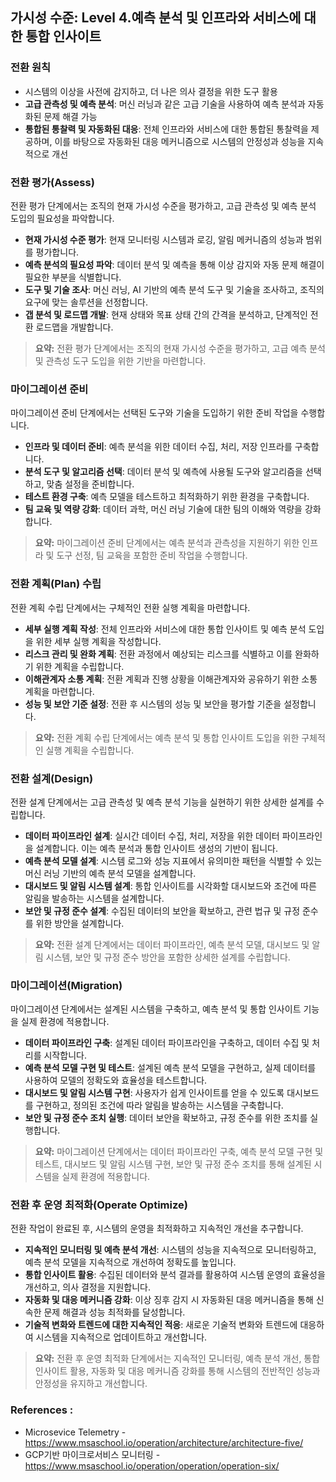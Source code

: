 ## 가시성 수준: Level 4.예측 분석 및 인프라와 서비스에 대한 통합 인사이트

### 전환 원칙
- 시스템의 이상을 사전에 감지하고, 더 나은 의사 결정을 위한 도구 활용 
- **고급 관측성 및 예측 분석**: 머신 러닝과 같은 고급 기술을 사용하여 예측 분석과 자동화된 문제 해결 가능  
- **통합된 통찰력 및 자동화된 대응**: 전체 인프라와 서비스에 대한 통합된 통찰력을 제공하며, 이를 바탕으로 자동화된 대응 메커니즘으로 시스템의 안정성과 성능을 지속적으로 개선

### 전환 평가(Assess)
전환 평가 단계에서는 조직의 현재 가시성 수준을 평가하고, 고급 관측성 및 예측 분석 도입의 필요성을 파악합니다.
- **현재 가시성 수준 평가**: 현재 모니터링 시스템과 로깅, 알림 메커니즘의 성능과 범위를 평가합니다.
- **예측 분석의 필요성 파악**: 데이터 분석 및 예측을 통해 이상 감지와 자동 문제 해결이 필요한 부분을 식별합니다.
- **도구 및 기술 조사**: 머신 러닝, AI 기반의 예측 분석 도구 및 기술을 조사하고, 조직의 요구에 맞는 솔루션을 선정합니다.
- **갭 분석 및 로드맵 개발**: 현재 상태와 목표 상태 간의 간격을 분석하고, 단계적인 전환 로드맵을 개발합니다.

> **요약:** 전환 평가 단계에서는 조직의 현재 가시성 수준을 평가하고, 고급 예측 분석 및 관측성 도구 도입을 위한 기반을 마련합니다.

### 마이그레이션 준비
마이그레이션 준비 단계에서는 선택된 도구와 기술을 도입하기 위한 준비 작업을 수행합니다.
- **인프라 및 데이터 준비**: 예측 분석을 위한 데이터 수집, 처리, 저장 인프라를 구축합니다.
- **분석 도구 및 알고리즘 선택**: 데이터 분석 및 예측에 사용될 도구와 알고리즘을 선택하고, 맞춤 설정을 준비합니다.
- **테스트 환경 구축**: 예측 모델을 테스트하고 최적화하기 위한 환경을 구축합니다.
- **팀 교육 및 역량 강화**: 데이터 과학, 머신 러닝 기술에 대한 팀의 이해와 역량을 강화합니다.

> **요약:** 마이그레이션 준비 단계에서는 예측 분석과 관측성을 지원하기 위한 인프라 및 도구 선정, 팀 교육을 포함한 준비 작업을 수행합니다.

### 전환 계획(Plan) 수립
전환 계획 수립 단계에서는 구체적인 전환 실행 계획을 마련합니다.
- **세부 실행 계획 작성**: 전체 인프라와 서비스에 대한 통합 인사이트 및 예측 분석 도입을 위한 세부 실행 계획을 작성합니다.
- **리스크 관리 및 완화 계획**: 전환 과정에서 예상되는 리스크를 식별하고 이를 완화하기 위한 계획을 수립합니다.
- **이해관계자 소통 계획**: 전환 계획과 진행 상황을 이해관계자와 공유하기 위한 소통 계획을 마련합니다.
- **성능 및 보안 기준 설정**: 전환 후 시스템의 성능 및 보안을 평가할 기준을 설정합니다.

> **요약:** 전환 계획 수립 단계에서는 예측 분석 및 통합 인사이트 도입을 위한 구체적인 실행 계획을 수립합니다.

### 전환 설계(Design)
전환 설계 단계에서는 고급 관측성 및 예측 분석 기능을 실현하기 위한 상세한 설계를 수립합니다.
- **데이터 파이프라인 설계**: 실시간 데이터 수집, 처리, 저장을 위한 데이터 파이프라인을 설계합니다. 이는 예측 분석과 통합 인사이트 생성의 기반이 됩니다.
- **예측 분석 모델 설계**: 시스템 로그와 성능 지표에서 유의미한 패턴을 식별할 수 있는 머신 러닝 기반의 예측 분석 모델을 설계합니다.
- **대시보드 및 알림 시스템 설계**: 통합 인사이트를 시각화할 대시보드와 조건에 따른 알림을 발송하는 시스템을 설계합니다.
- **보안 및 규정 준수 설계**: 수집된 데이터의 보안을 확보하고, 관련 법규 및 규정 준수를 위한 방안을 설계합니다.

> **요약:** 전환 설계 단계에서는 데이터 파이프라인, 예측 분석 모델, 대시보드 및 알림 시스템, 보안 및 규정 준수 방안을 포함한 상세한 설계를 수립합니다.

### 마이그레이션(Migration)
마이그레이션 단계에서는 설계된 시스템을 구축하고, 예측 분석 및 통합 인사이트 기능을 실제 환경에 적용합니다.
- **데이터 파이프라인 구축**: 설계된 데이터 파이프라인을 구축하고, 데이터 수집 및 처리를 시작합니다.
- **예측 분석 모델 구현 및 테스트**: 설계된 예측 분석 모델을 구현하고, 실제 데이터를 사용하여 모델의 정확도와 효율성을 테스트합니다.
- **대시보드 및 알림 시스템 구현**: 사용자가 쉽게 인사이트를 얻을 수 있도록 대시보드를 구현하고, 정의된 조건에 따라 알림을 발송하는 시스템을 구축합니다.
- **보안 및 규정 준수 조치 실행**: 데이터 보안을 확보하고, 규정 준수를 위한 조치를 실행합니다.

> **요약:** 마이그레이션 단계에서는 데이터 파이프라인 구축, 예측 분석 모델 구현 및 테스트, 대시보드 및 알림 시스템 구현, 보안 및 규정 준수 조치를 통해 설계된 시스템을 실제 환경에 적용합니다.

### 전환 후 운영 최적화(Operate Optimize)
전환 작업이 완료된 후, 시스템의 운영을 최적화하고 지속적인 개선을 추구합니다.
- **지속적인 모니터링 및 예측 분석 개선**: 시스템의 성능을 지속적으로 모니터링하고, 예측 분석 모델을 지속적으로 개선하여 정확도를 높입니다.
- **통합 인사이트 활용**: 수집된 데이터와 분석 결과를 활용하여 시스템 운영의 효율성을 개선하고, 의사 결정을 지원합니다.
- **자동화 및 대응 메커니즘 강화**: 이상 징후 감지 시 자동화된 대응 메커니즘을 통해 신속한 문제 해결과 성능 최적화를 달성합니다.
- **기술적 변화와 트렌드에 대한 지속적인 적응**: 새로운 기술적 변화와 트렌드에 대응하여 시스템을 지속적으로 업데이트하고 개선합니다.

> **요약:** 전환 후 운영 최적화 단계에서는 지속적인 모니터링, 예측 분석 개선, 통합 인사이트 활용, 자동화 및 대응 메커니즘 강화를 통해 시스템의 전반적인 성능과 안정성을 유지하고 개선합니다.

### References :
- Microsevice Telemetry - https://www.msaschool.io/operation/architecture/architecture-five/
- GCP기반 마이크로서비스 모니터링 - https://www.msaschool.io/operation/operation/operation-six/
